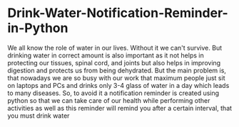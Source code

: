 # Drink-Water-Notification-Reminder-in-Python
We all know the role of water in our lives. Without it we can't survive. But drinking water in correct amount is also important as it not helps in protecting our tissues, spinal cord, and joints but also helps in improving digestion  and protects us from being dehydrated. But the main problem is, that nowadays we are so busy with our work that maximum people just sit on laptops and PCs and drinks only 3-4 glass of water in a day which leads to many diseases. So, to avoid it a notification reminder is created using python so that we can take care of our health while performing other activities as well as this reminder will remind you after a certain interval, that you must drink water
